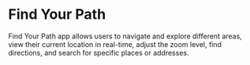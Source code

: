 # Find Your Path

Find Your Path app allows users to navigate and explore different areas, 
view their current location in real-time, adjust the zoom level, find directions, 
and search for specific places or addresses.



